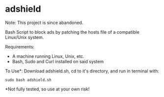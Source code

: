 # adshield
Note: This project is since abandoned.

Bash Script to block ads by patching the hosts file of a compatible Linux/Unix system.


Requirements:
- A machine running Linux, Unix, etc.
- Bash, Sudo and Curl installed on said system

To Use*:
Download adshield.sh, cd to it's directory, and run in terminal with:

`sudo bash adshield.sh`

*Not fully tested, so use at your own risk!
